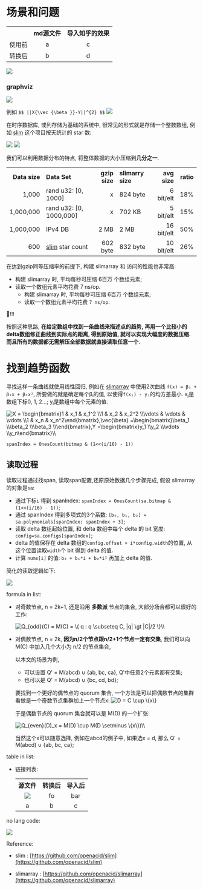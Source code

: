 
# 场景和问题

<table>
<tr class="header">
<th style="text-align: left;"></th>
<th style="text-align: center;">md源文件</th>
<th style="text-align: center;">导入知乎的效果</th>
</tr>
<tr class="odd">
<td style="text-align: left;">使用前</td>
<td style="text-align: center;">a</td>
<td style="text-align: center;">c</td>
</tr>
<tr class="even">
<td style="text-align: left;">转换后</td>
<td style="text-align: center;">b</td>
<td style="text-align: center;">d</td>
</tr>
</table>

![](https://gitee.com/drdrxp/bed/raw/_md2zhihu_foo/simple/graphLRAHardedge--LinktextBRound-38e149134ebbdae5.jpg)

### graphviz

![](https://gitee.com/drdrxp/bed/raw/_md2zhihu_foo/simple/digraphRnodeshape=plaintextrankd-e723805f61ebc412.jpg)

例如 `$$ ||X{\vec {\beta }}-Y||^{2} $$`
![](https://gitee.com/drdrxp/bed/raw/_md2zhihu_foo/simple/18b61671112f3aeb-slim.jpg)

在时序数据库, 或列存储为基础的系统中, 很常见的形式就是存储一个整数数组,
例如 [slim](https://github.com/openacid/slim) 这个项目按天统计的 star 数:

![](https://gitee.com/drdrxp/bed/raw/_md2zhihu_foo/simple/18b61671112f3aeb-slim.jpg)
![](https://gitee.com/drdrxp/bed/raw/_md2zhihu_foo/simple/18b61671112f3aeb-slim.jpg)

我们可以利用数据分布的特点, 将整体数据的大小压缩到**几分之一**.

<table>
<tr class="header">
<th style="text-align: right;">Data size</th>
<th style="text-align: left;">Data Set</th>
<th style="text-align: right;">gzip size</th>
<th style="text-align: left;">slimarry size</th>
<th style="text-align: right;">avg size</th>
<th style="text-align: right;">ratio</th>
</tr>
<tr class="odd">
<td style="text-align: right;">1,000</td>
<td style="text-align: left;">rand u32: [0, 1000]</td>
<td style="text-align: right;">x</td>
<td style="text-align: left;">824 byte</td>
<td style="text-align: right;">6 bit/elt</td>
<td style="text-align: right;">18%</td>
</tr>
<tr class="even">
<td style="text-align: right;">1,000,000</td>
<td style="text-align: left;">rand u32: [0, 1000,000]</td>
<td style="text-align: right;">x</td>
<td style="text-align: left;">702 KB</td>
<td style="text-align: right;">5 bit/elt</td>
<td style="text-align: right;">15%</td>
</tr>
<tr class="odd">
<td style="text-align: right;">1,000,000</td>
<td style="text-align: left;">IPv4 DB</td>
<td style="text-align: right;">2 MB</td>
<td style="text-align: left;">2 MB</td>
<td style="text-align: right;">16 bit/elt</td>
<td style="text-align: right;">50%</td>
</tr>
<tr class="even">
<td style="text-align: right;">600</td>
<td style="text-align: left;"><a href="https://github.com/openacid/slim">slim</a> star count</td>
<td style="text-align: right;">602 byte</td>
<td style="text-align: left;">832 byte</td>
<td style="text-align: right;">10 bit/elt</td>
<td style="text-align: right;">26%</td>
</tr>
</table>

在达到gzip同等压缩率的前提下, 构建 slimarray 和 访问的性能也非常高:

-   构建 slimarray 时, 平均每秒可压缩 6百万 个数组元素;
-   读取一个数组元素平均花费 7 ns/op.
    -   构建 slimarray 时, 平均每秒可压缩 6百万 个数组元素;
    -   读取一个数组元素平均花费 `7 ns/op`.

🤔!!!

按照这种思路, **在给定数组中找到一条曲线来描述点的趋势,**
**再用一个比较小的delta数组修正曲线到实际点的距离, 得到原始值, 就可以实现大幅度的数据压缩. 而且所有的数据都无需解压全部数据就直接读取任意一个.**

# 找到趋势函数

寻找这样一条曲线就使用线性回归,
例如在 [slimarray](https://github.com/openacid/slimarray) 中使用2次曲线 `f(x) = β₁ + β₂x + β₃x²`, 所要做的就是确定每个βᵢ的值,
以使得`f(xⱼ) - yⱼ`的均方差最小. xⱼ是数组下标0, 1, 2...; yⱼ是数组中每个元素的值.

<img src="https://www.zhihu.com/equation?tex=X%20%3D%20%5Cbegin%7Bbmatrix%7D1%20%20%20%20%20%20%26%20x_1%20%20%20%20%26%20x_1%5E2%20%5C%5C1%20%20%20%20%20%20%26%20x_2%20%20%20%20%26%20x_2%5E2%20%5C%5C%5Cvdots%20%26%20%5Cvdots%20%26%20%5Cvdots%20%20%20%20%5C%5C1%20%20%20%20%20%20%26%20x_n%20%20%20%20%26%20x_n%5E2%5Cend%7Bbmatrix%7D%2C%5Cvec%7B%5Cbeta%7D%20%3D%5Cbegin%7Bbmatrix%7D%5Cbeta_1%20%5C%5C%5Cbeta_2%20%5C%5C%5Cbeta_3%20%5C%5C%5Cend%7Bbmatrix%7D%2CY%20%3D%5Cbegin%7Bbmatrix%7Dy_1%20%5C%5Cy_2%20%5C%5C%5Cvdots%20%5C%5Cy_n%5Cend%7Bbmatrix%7D%5C%5C" alt="X = \begin{bmatrix}1      & x_1    & x_1^2 \\1      & x_2    & x_2^2 \\\vdots & \vdots & \vdots    \\1      & x_n    & x_n^2\end{bmatrix},\vec{\beta} =\begin{bmatrix}\beta_1 \\\beta_2 \\\beta_3 \\\end{bmatrix},Y =\begin{bmatrix}y_1 \\y_2 \\\vdots \\y_n\end{bmatrix}\\" class="ee_img tr_noresize" eeimg="1">

`spanIndex = OnesCount(bitmap & (1<<(i/16) - 1))`

## 读取过程

读取过程通过找span, 读取span配置,还原原始数据几个步骤完成, 假设 slimarray 的对象是`sa`:

-   通过下标`i` 得到 spanIndex: `spanIndex = OnesCount(sa.bitmap & (1<<(i/16) - 1))`;
-   通过 spanIndex 得到多项式的3个系数: `[b₀, b₁, b₂] = sa.polynomials[spanIndex: spanIndex + 3]`;
-   读取 delta 数组起始位置, 和 delta 数组中每个 delta 的 bit 宽度: `config=sa.configs[spanIndex]`;
-   delta 的值保存在 delta 数组的`config.offset + i*config.width`的位置, 从这个位置读取`width`个 bit 得到 delta 的值.
-   计算 `nums[i]` 的值: `b₀ + b₁*i + b₂*i²` 再加上 delta 的值.

简化的读取逻辑如下:

![](https://gitee.com/drdrxp/bed/raw/_md2zhihu_foo/simple/gofuncsmSlimArrayGetiint32uint32-1342107f36c6b014.jpg)

formula in list:

-   对奇数节点, n = 2k+1, 还是沿用 **多数派** 节点的集合, 大部分场合都可以很好的工作:

    <img src="https://www.zhihu.com/equation?tex=Q_%7Bodd%7D%28C%29%20%3D%20M%28C%29%20%3D%20%5C%7B%20q%20%3A%20q%20%5Csubseteq%20C%2C%20%20%7Cq%7C%20%5Cgt%20%7CC%7C/2%20%5C%7D%5C%5C" alt="Q_{odd}(C) = M(C) = \{ q : q \subseteq C,  |q| \gt |C|/2 \}\\" class="ee_img tr_noresize" eeimg="1">

-   对偶数节点, n = 2k, **因为n/2个节点跟n/2+1个节点一定有交集**,
    我们可以向 M(C) 中加入几个大小为 n/2 的节点集合,

    以本文的场景为例,

    -   可以设置 Q' = M(abcd) ∪ {ab, bc, ca}, Q'中任意2个元素都有交集;
    -   也可以是 Q' = M(abcd) ∪ {bc, cd, bd};

    要找到一个更好的偶节点的 quorum 集合, 一个方法是可以把偶数节点的集群看做是一个奇数节点集群加上一个节点x:
    <img src="https://www.zhihu.com/equation?tex=%20D%20%3D%20C%20%5Ccup%20%5C%7Bx%5C%7D%20" alt=" D = C \cup \{x\} " class="ee_img tr_noresize" eeimg="1">

    于是偶数节点的 quorum 集合就可以是 M(D) 的一个扩张:

    <img src="https://www.zhihu.com/equation?tex=Q_%7Beven%7D%28D%29_x%20%3D%20M%28D%29%20%5Ccup%20M%28D%20%5Csetminus%20%5C%7Bx%5C%7D%29%5C%5C" alt="Q_{even}(D)_x = M(D) \cup M(D \setminus \{x\})\\" class="ee_img tr_noresize" eeimg="1">

    当然这个x可以随意选择, 例如在abcd的例子中, 如果选x = d, 那么
    Q' = M(abcd) ∪ {ab, bc, ca};

table in list:

-   链接列表:

    <table>
    <tr class="header">
    <th style="text-align: center;">源文件</th>
    <th style="text-align: center;">转换后</th>
    <th style="text-align: center;">导入后</th>
    </tr>
    <tr class="odd">
    <td style="text-align: center;"><img src="https://gitee.com/drdrxp/bed/raw/_md2zhihu_foo/simple/18b61671112f3aeb-slim.jpg" /></td>
    <td style="text-align: center;">fo</td>
    <td style="text-align: center;">bar</td>
    </tr>
    <tr class="even">
    <td style="text-align: center;">a</td>
    <td style="text-align: center;">b</td>
    <td style="text-align: center;">c</td>
    </tr>
    </table>

no lang code:

![](https://gitee.com/drdrxp/bed/raw/_md2zhihu_foo/simple/12345678912345678912345678912345-90d3b2afd0be86fe.jpg)



Reference:

- slim : [https://github.com/openacid/slim](https://github.com/openacid/slim)

- slimarray : [https://github.com/openacid/slimarray](https://github.com/openacid/slimarray)


[slim]: https://github.com/openacid/slim "slim"
[slimarray]: https://github.com/openacid/slimarray "slimarray"

